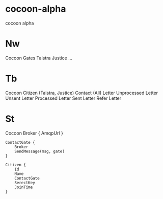 # cocoon-alpha
cocoon alpha

# Nw
Cocoon
    Gates
    Taistra
    Justice
    ...

# Tb
Cocoon
    Citizen (Taistra, Justice)
    Contact (All)
    Letter
        Unprocessed Letter
        Unsent Letter
        Processed Letter
        Sent Letter
        Refer Letter

# St
Cocoon
    Broker {
        AmqpUrl
    }

    ContactGate {
        Broker
        SendMessage(msg, gate)
    }

    Citizen {
        Id
        Name
        ContactGate
        SerectKey
        JoinTime
    }

